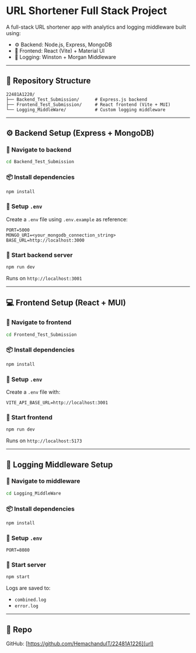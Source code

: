 # URL Shortener Full Stack Project

A full-stack URL shortener app with analytics and logging middleware built using:

- ⚙️ Backend: Node.js, Express, MongoDB  
- 🎨 Frontend: React (Vite) + Material UI  
- 🧾 Logging: Winston + Morgan Middleware

---

## 🔗 Repository Structure

```
22481A1220/
├── Backend_Test_Submission/      # Express.js backend
├── Frontend_Test_Submission/     # React frontend (Vite + MUI)
└── Logging_MiddleWare/           # Custom logging middleware
```

---

## ⚙️ Backend Setup (Express + MongoDB)

### 📁 Navigate to backend
```bash
cd Backend_Test_Submission
```

### 📦 Install dependencies
```bash
npm install
```

### 🧪 Setup `.env`
Create a `.env` file using `.env.example` as reference:
```
PORT=5000
MONGO_URI=<your_mongodb_connection_string>
BASE_URL=http://localhost:3000
```

### 🚀 Start backend server
```bash
npm run dev
```
Runs on `http://localhost:3001`

---

## 💻 Frontend Setup (React + MUI)

### 📁 Navigate to frontend
```bash
cd Frontend_Test_Submission
```

### 📦 Install dependencies
```bash
npm install
```

### 🧪 Setup `.env`
Create a `.env` file with:
```
VITE_API_BASE_URL=http://localhost:3001
```

### 🚀 Start frontend
```bash
npm run dev
```

Runs on `http://localhost:5173`

---

## 📜 Logging Middleware Setup

### 📁 Navigate to middleware
```bash
cd Logging_MiddleWare
```

### 📦 Install dependencies
```bash
npm install
```

### 🧪 Setup `.env`
```env
PORT=8080
```

### 🚀 Start server
```bash
npm start
```

Logs are saved to:
- `combined.log`
- `error.log`

---

## 📎 Repo

GitHub: [https://github.com/HemachanduIT/22481A1226](url)